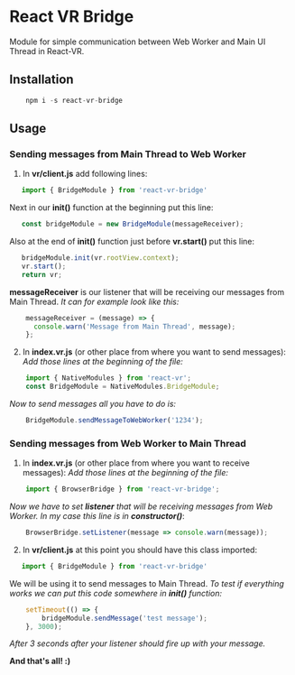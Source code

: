 ﻿# React VR Bridge

Module for simple communication between Web Worker and Main UI Thread in React-VR.

## Installation 

```js
	npm i -s react-vr-bridge
```

## Usage

### Sending messages from Main Thread to Web Worker

1. In **vr/client.js** add following lines:
 ```js
	import { BridgeModule } from 'react-vr-bridge'
 ```
Next in our **init()** function at the beginning put this line:
 ```js
	const bridgeModule = new BridgeModule(messageReceiver);
 ```
 Also at the end of **init()** function just before **vr.start()** put this line:
 ```js
	bridgeModule.init(vr.rootView.context);
	vr.start();
	return vr;
 ```
 
**messageReceiver** is our listener that will be receiving our messages from Main Thread.
*It can for example look like this:*
```js
	messageReceiver = (message) => {
	  console.warn('Message from Main Thread', message);
	};
```

2. In **index.vr.js** (or other place from where you want to send messages):
*Add those lines at the beginning of the file:*
```js
	import { NativeModules } from 'react-vr';
	const BridgeModule = NativeModules.BridgeModule;
```
*Now to send messages all you have to do is:*
```js
	BridgeModule.sendMessageToWebWorker('1234');
```

### Sending messages from Web Worker to Main Thread

1.  In **index.vr.js** (or other place from where you want to receive messages):
*Add those lines at the beginning of the file:*
```js
	import { BrowserBridge } from 'react-vr-bridge';
```

*Now we have to set **listener** that will be receiving messages from Web Worker.
In my case this line is in **constructor()***: 
```js
	BrowserBridge.setListener(message => console.warn(message));
```

2.  In **vr/client.js** at this point you should have this class imported: 
 ```js
	import { BridgeModule } from 'react-vr-bridge'
 ```
We will be using it to send messages to Main Thread. 
*To test if everything works we can put this code somewhere in **init()** function:*
```js
	setTimeout(() => {
	    bridgeModule.sendMessage('test message');
	}, 3000);
```
*After 3 seconds after your listener should fire up with your message.*

**And that's all! :)**
